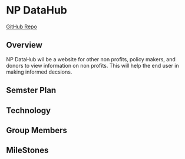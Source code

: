 # NP DataHub
[GitHub Repo](https://github.com/babyspider/NP_DataHub/) <br /> 

## Overview

NP DataHub wil be a website for other non profits, policy makers, and donors to view information on non profits. This will help the end user in making informed decsions. 
<br />

## Semster Plan

## Technology

## Group Members

## MileStones 
